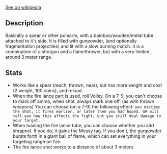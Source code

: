 [See on wikipedia](https://en.wikipedia.org/wiki/Fire_lance)

## Description

Basically a spear or other polearm, with a bamboo/wooden/metal tube attached to it's side. It is filled with gunpowder, (and optionally fragmentation projectiles) and lit with a slow burning match. It is a combination of a shotgun and a flamethrower, but with a very limited, around 3 meter range.

## Stats

* Works like a spear (reach, thrown, near), but has more weight and cost (2 weight, 100 coins), and reload.
* When the fire lance part is used, roll Volley. On a 7-9, you can't choose to mark off ammo, when shot, always mark one off. (as with thrown weapons) You can choose (on a 7-9) the following effect: `you mistime the shot, it fires earlier, or later then you had hoped. GM will tell you how this affects the fight, but you still deal damage to your target.`
* When loading the fire lance tube, you can choose whether you add shrapnel. If you do, it gains the Messy tag. If you don't, the gunpowder bursts forth in a giant ball of flame, which can set everything in your targeting range on fire.
* The fire lance shot works to a distance of about 3 meters.
